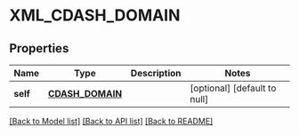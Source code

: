 # XML_CDASH_DOMAIN

## Properties
Name | Type | Description | Notes
------------ | ------------- | ------------- | -------------
**self** | [**CDASH_DOMAIN**](CdashDomain.md) |  | [optional] [default to null]

[[Back to Model list]](../README.md#documentation-for-models) [[Back to API list]](../README.md#documentation-for-api-endpoints) [[Back to README]](../README.md)


